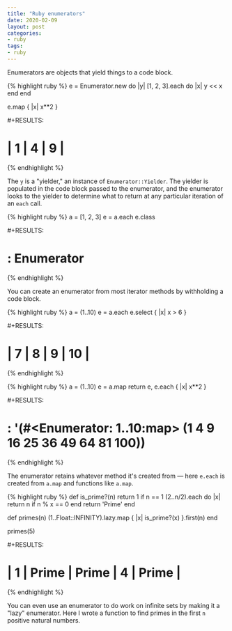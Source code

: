 ```yaml
---
title: "Ruby enumerators"
date: 2020-02-09
layout: post
categories: 
- ruby
tags: 
- ruby
---
```

Enumerators are objects that yield things to a code block.

{% highlight ruby %}
  e = Enumerator.new do |y|
    [1, 2, 3].each do |x|
      y << x
    end
  end

  e.map { |x| x**2 }

#+RESULTS:
# | 1 | 4 | 9 |
{% endhighlight %}

The `y` is a "yielder," an instance of `Enumerator::Yielder`. The yielder is populated in the code block passed to the enumerator, and the enumerator looks to the yielder to determine what to return at any particular iteration of an `each` call.

{% highlight ruby %}
a = [1, 2, 3]
e = a.each
e.class

#+RESULTS:
# : Enumerator
{% endhighlight %}

You can create an enumerator from most iterator methods by withholding a code block.

{% highlight ruby %}
a = (1..10)
e = a.each
e.select { |x| x > 6 }

#+RESULTS:
# | 7 | 8 | 9 | 10 |
{% endhighlight %}

{% highlight ruby %}
a = (1..10)
e = a.map
return e, e.each { |x| x**2 }

#+RESULTS:
# : '(#<Enumerator: 1..10:map>  (1  4  9  16  25  36  49  64  81  100))
{% endhighlight %}

The enumerator retains whatever method it's created from &#x2014; here `e.each` is created from `a.map` and functions like `a.map`.

{% highlight ruby %}
def is_prime?(n)
  return 1 if n == 1
  (2..n/2).each do |x|
    return n if n % x == 0
  end
  return 'Prime'
end

def primes(n)
  (1..Float::INFINITY).lazy.map { |x| is_prime?(x) }.first(n)
end

primes(5)

#+RESULTS:
# | 1 | Prime | Prime | 4 | Prime |
{% endhighlight %}

You can even use an enumerator to do work on infinite sets by making it a "lazy" enumerator. Here I wrote a function to find primes in the first `n` positive natural numbers.
